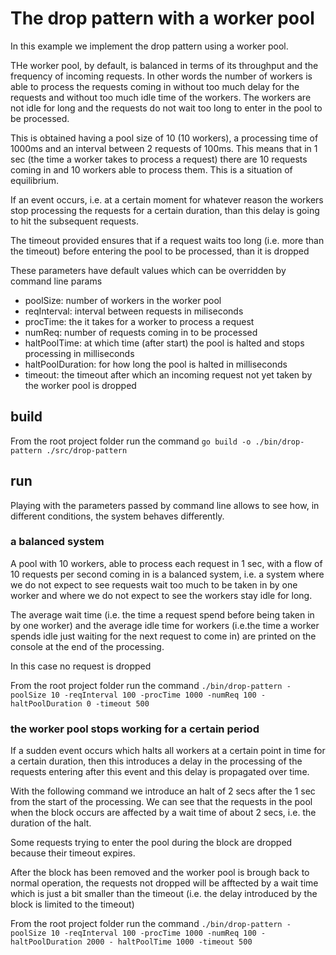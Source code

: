 # The drop pattern with a worker pool

In this example we implement the drop pattern using a worker pool.

THe worker pool, by default, is balanced in terms of its throughput and the frequency of incoming requests. In other words the number of workers is able to process the requests coming in without too much delay for the requests and without too much idle time of the workers. The workers are not idle for long and the requests do not wait too long to enter in the pool to be processed.

This is obtained having a pool size of 10 (10 workers), a processing time of 1000ms and an interval between 2 requests of 100ms. This means that in 1 sec (the time a worker takes to process a request) there are 10 requests coming in and 10 workers able to process them. This is a situation of equilibrium.

If an event occurs, i.e. at a certain moment for whatever reason the workers stop processing the requests for a certain duration, than this delay is going to hit the subsequent requests.

The timeout provided ensures that if a request waits too long (i.e. more than the timeout) before entering the pool to be processed, than it is dropped

These parameters have default values which can be overridden by command line params

- poolSize: number of workers in the worker pool
- reqInterval: interval between requests in miliseconds
- procTime: the it takes for a worker to process a request
- numReq: number of requests coming in to be processed
- haltPoolTime: at which time (after start) the pool is halted and stops processing in milliseconds
- haltPoolDuration: for how long the pool is halted in milliseconds
- timeout: the timeout after which an incoming request not yet taken by the worker pool is dropped

## build

From the root project folder run the command
`go build -o ./bin/drop-pattern ./src/drop-pattern`

## run

Playing with the parameters passed by command line allows to see how, in different conditions, the system behaves differently.

### a balanced system

A pool with 10 workers, able to process each request in 1 sec, with a flow of 10 requests per second coming in is a balanced system, i.e. a system where we do not expect to see requests wait too much to be taken in by one worker and where we do not expect to see the workers stay idle for long.

The average wait time (i.e. the time a request spend before being taken in by one worker) and the average idle time for workers (i.e.the time a worker spends idle just waiting for the next request to come in) are printed on the console at the end of the processing.

In this case no request is dropped

From the root project folder run the command
`./bin/drop-pattern -poolSize 10 -reqInterval 100 -procTime 1000 -numReq 100 -haltPoolDuration 0 -timeout 500`

### the worker pool stops working for a certain period

If a sudden event occurs which halts all workers at a certain point in time for a certain duration, then this introduces a delay in the processing of the requests entering after this event and this delay is propagated over time.

With the following command we introduce an halt of 2 secs after the 1 sec from the start of the processing. We can see that the requests in the pool when the block occurs are affected by a wait time of about 2 secs, i.e. the duration of the halt.

Some requests trying to enter the pool during the block are dropped because their timeout expires.

After the block has been removed and the worker pool is brough back to normal operation, the requests not dropped will be afftected by a wait time which is just a bit smaller than the timeout (i.e. the delay introduced by the block is limited to the timeout)

From the root project folder run the command
`./bin/drop-pattern -poolSize 10 -reqInterval 100 -procTime 1000 -numReq 100 -haltPoolDuration 2000 - haltPoolTime 1000 -timeout 500`

